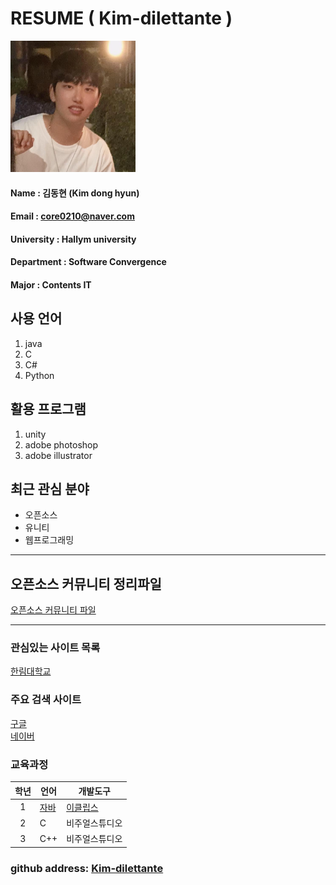 # RESUME ( Kim-dilettante )

<img src=RESUME.jpg width=200 height=210>

#### Name : 김동현 (Kim dong hyun)
#### Email : core0210@naver.com
#### University : Hallym university
#### Department : Software Convergence
#### Major : Contents IT  


## 사용 언어
1. java  
2. C  
3. C#  
4. Python

## 활용 프로그램
1. unity
2. adobe photoshop
3. adobe illustrator

## 최근 관심 분야
* 오픈소스
* 유니티
* 웹프로그래밍
-------------------
## 오픈소스 커뮤니티 정리파일
[오픈소스 커뮤니티 파일](openSourceCommunity.md)

----
### 관심있는 사이트 목록
[한림대학교][Hallym]

### 주요 검색 사이트
[구글][Google]  
[네이버][Naver]

### 교육과정  
|학년|언어|개발도구|
|:---:|---|---|
|1|[자바](http://www.oracle.com)|[이클립스][eclipse]|
|2|C|비주얼스튜디오|
|3|C++|비주얼스튜디오|

### github address: [Kim-dilettante][Kim]

[eclipse]: http://www.eclipse.org
[Google]: http://www.google.com
[Naver]: http://www.naver.com
[Hallym]: http://www.hallym.ac.kr
[Kim]: https://github.com/Kim-dilettante


